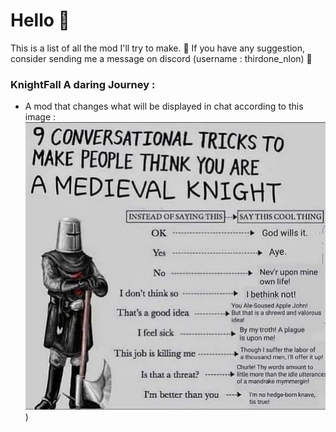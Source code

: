 # Hello 👋
This is a list of all the mod I'll try to make. 🌹
If you have any suggestion, consider sending me a message on discord (username : thirdone_nlon) 🧂

### KnightFall A daring Journey :
- A mod that changes what will be displayed in chat according to this image :
![](https://github.com/NemisFR/The-ideas/blob/main/6081a6915df7f%20(1).png))
